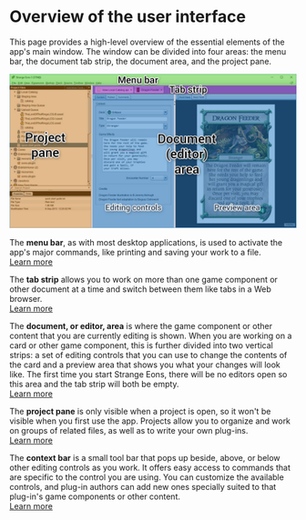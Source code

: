 # Overview of the user interface

This page provides a high-level overview of the essential elements of the app's main window. The window can be divided into four areas: the menu bar, the document tab strip, the document area, and the project pane.

![the main app window with the four basic areas labelled](images/window-tour.jpg)

The **menu bar**, as with most desktop applications, is used to activate the app's major commands, like printing and saving your work to a file.  
[Learn more](um-ui-menu.md)

The **tab strip** allows you to work on more than one game component or other document at a time and switch between them like tabs in a Web browser.  
[Learn more](um-ui-documents.md)

The **document, or editor, area** is where the game component or other content that you are currently editing is shown. When you are working on a card or other game component, this is further divided into two vertical strips: a set of editing controls that you can use to change the contents of the card and a preview area that shows you what your changes will look like. The first time you start Strange Eons, there will be no editors open so this area and the tab strip will both be empty.  
[Learn more](um-gc-intro.md)

The **project pane** is only visible when a project is open, so it won't be visible when you first use the app. Projects allow you to organize and work on groups of related files, as well as to write your own plug-ins.  
[Learn more](um-proj-intro.md)

The **context bar** is a small tool bar that pops up beside, above, or below other editing controls as you work. It offers easy access to commands that are specific to the control you are using. You can customize the available controls, and plug-in authors can add new ones specially suited to that plug-in's game components or other content.  
[Learn more](um-ui-context-bar.md)